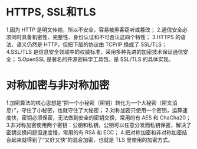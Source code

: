 # HTTPS, SSL和TLS
1.因为 HTTP 是明文传输，所以不安全，容易被黑客窃听或篡改；
2.通信安全必须同时具备机密性、完整性、身份认证和不可否认这四个特性；
3.HTTPS 的语法、语义仍然是 HTTP，但把下层的协议由 TCP/IP 换成了 SSL/TLS；
4.SSL/TLS 是信息安全领域中的权威标准，采用多种先进的加密技术保证通信安全；
5.OpenSSL 是著名的开源密码学工具包，是 SSL/TLS 的具体实现。  

# 对称加密与非对称加密
1.加密算法的核心思想是“把一个小秘密（密钥）转化为一个大秘密（密文消息）”，守住了小秘密，也就守住了大秘密；
2.对称加密只使用一个密钥，运算速度快，密钥必须保密，无法做到安全的密钥交换，常用的有 AES 和 ChaCha20；
3.非对称加密使用两个密钥：公钥和私钥，公钥可以任意分发而私钥保密，解决了密钥交换问题但速度慢，常用的有 RSA 和 ECC；
4.把对称加密和非对称加密结合起来就得到了“又好又快”的混合加密，也就是 TLS 里使用的加密方式。

